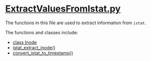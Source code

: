 # [ExtractValuesFromIstat.py](https://faui1-gitlab.cs.fau.de/lena.voigt/diskforge/-/blob/main/DiskForge/Utility/SleuthKit/ExtractValuesFromIstat.py?ref_type=heads)
The functions in this file are used to extract information from `istat`.

The functions and classes include:
- [class Inode](./Inode.md)
- [istat_extract_inode()](./istat_extract_inode.md)
- [convert_istat_to_timestamp()](./convert_istat_to_timestamp.md)
